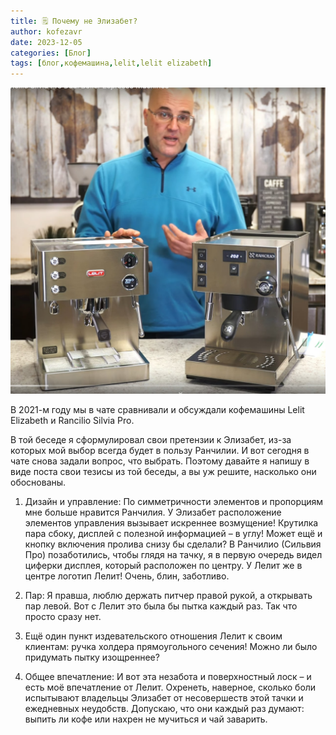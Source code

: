 ```yaml
---
title: 🗒 Почему не Элизабет?
author: kofezavr
date: 2023-12-05
categories: [Блог]
tags: [блог,кофемашина,lelit,lelit elizabeth]
--- 
```

![Почему не Элизабет?](/assets/img/posts/23/12/elizabeth.jpg)

В 2021-м году мы в чате сравнивали и обсуждали кофемашины Lelit Elizabeth и Rancilio Silvia Pro.

В той беседе я сформулировал свои претензии к Элизабет, из-за которых мой выбор всегда будет в пользу Ранчилии. И вот сегодня в чате снова задали вопрос, что выбрать. Поэтому давайте я напишу в виде поста свои тезисы из той беседы, а вы уж решите, насколько они обоснованы.

1. Дизайн и управление: По симметричности элементов и пропорциям мне больше нравится Ранчилия. У Элизабет расположение элементов управления вызывает искреннее возмущение! Крутилка пара сбоку, дисплей с полезной информацией – в углу! Может ещё и кнопку включения пролива снизу бы сделали? В Ранчилио (Сильвия Про) позаботились, чтобы глядя на тачку, я в первую очередь видел циферки дисплея, который расположен по центру. У Лелит же в центре логотип Лелит! Очень, блин, заботливо.

2. Пар: Я правша, люблю держать питчер правой рукой, а открывать пар левой. Вот с Лелит это была бы пытка каждый раз. Так что просто сразу нет.

3. Ещё один пункт издевательского отношения Лелит к своим клиентам: ручка холдера прямоугольного сечения! Можно ли было придумать пытку изощреннее?

4. Общее впечатление: И вот эта незабота и поверхностный лоск – и есть моё впечатление от Лелит. Охренеть, наверное, сколько боли испытывают владельцы Элизабет от несовершеств этой тачки и ежедневных неудобств. Допускаю, что они каждый раз думают: выпить ли кофе или нахрен не мучиться и чай заварить.

<script async src="https://telegram.org/js/telegram-widget.js?22" data-telegram-discussion="coffeesaurus/880" data-comments-limit="3" data-colorful="1"></script>